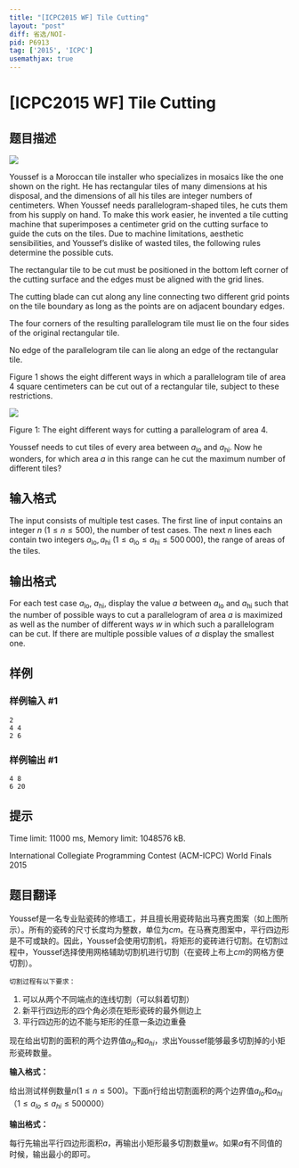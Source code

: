 ```yaml
---
title: "[ICPC2015 WF] Tile Cutting"
layout: "post"
diff: 省选/NOI-
pid: P6913
tag: ['2015', 'ICPC']
usemathjax: true
---
```


# [ICPC2015 WF] Tile Cutting
## 题目描述

![](https://cdn.luogu.com.cn/upload/image_hosting/f8fpcjx7.png) 

Youssef is a Moroccan tile installer who specializes in mosaics like the one shown on the right. He has rectangular tiles of many dimensions at his disposal, and the dimensions of all his tiles are integer numbers of centimeters. When Youssef needs parallelogram-shaped tiles, he cuts them from his supply on hand. To make this work easier, he invented a tile cutting machine that superimposes a centimeter grid on the cutting surface to guide the cuts on the tiles. Due to machine limitations, aesthetic sensibilities, and Youssef’s dislike of wasted tiles, the following rules determine the possible cuts. 

The rectangular tile to be cut must be positioned in the bottom left corner of the cutting surface and the edges must be aligned with the grid lines.

The cutting blade can cut along any line connecting two different grid points on the tile boundary as long as the points are on adjacent boundary edges.

The four corners of the resulting parallelogram tile must lie on the four sides of the original rectangular tile.

No edge of the parallelogram tile can lie along an edge of the rectangular tile.

Figure 1 shows the eight different ways in which a parallelogram tile of area $4$ square centimeters can be cut out of a rectangular tile, subject to these restrictions.

![](https://cdn.luogu.com.cn/upload/image_hosting/figekxdx.png)

   Figure 1: The eight different ways for cutting a parallelogram of area 4. 

Youssef needs to cut tiles of every area between $a_{\text {lo}}$ and $a_{\text {hi}}$. Now he wonders, for which area $a$ in this range can he cut the maximum number of different tiles?
## 输入格式

The input consists of multiple test cases. The first line of input contains an integer $n$ ($1 \le n \le 500$), the number of test cases. The next $n$ lines each contain two integers $a_{\text {lo}}, a_{\text {hi}}$ ($1 \le a_{\text {lo}} \le a_{\text {hi}} \le 500\, 000$), the range of areas of the tiles.
## 输出格式

For each test case $a_{\text {lo}}$, $a_{\text {hi}}$, display the value $a$ between $a_{\text {lo}}$ and $a_{\text {hi}}$ such that the number of possible ways to cut a parallelogram of area $a$ is maximized as well as the number of different ways $w$ in which such a parallelogram can be cut. If there are multiple possible values of $a$ display the smallest one.
## 样例

### 样例输入 #1
```
2
4 4
2 6

```
### 样例输出 #1
```
4 8
6 20

```
## 提示

Time limit: 11000 ms, Memory limit: 1048576 kB. 

 International Collegiate Programming Contest (ACM-ICPC) World Finals 2015
## 题目翻译

Youssef是一名专业贴瓷砖的修墙工，并且擅长用瓷砖贴出马赛克图案（如上图所示）。所有的瓷砖的尺寸长度均为整数，单位为$cm$。在马赛克图案中，平行四边形是不可或缺的。因此，Youssef会使用切割机，将矩形的瓷砖进行切割。在切割过程中，Youssef选择使用网格辅助切割机进行切割（在瓷砖上布上$cm$的网格方便切割）。

	切割过程有以下要求：
1.	可以从两个不同端点的连线切割（可以斜着切割）
2.	新平行四边形的四个角必须在矩形瓷砖的最外侧边上
3.	平行四边形的边不能与矩形的任意一条边边重叠

现在给出切割的面积的两个边界值$a_{lo}$和$a_{hi}$，求出Youssef能够最多切割掉的小矩形瓷砖数量。

**输入格式：**

给出测试样例数量$n$($1≤n≤500$)。下面$n$行给出切割面积的两个边界值$a_{lo}$和$a_{hi}$（$1≤a_{lo}≤a_{hi}≤500 000$）

**输出格式：**

每行先输出平行四边形面积$a$，再输出小矩形最多切割数量$w$。如果$a$有不同值的时候，输出最小的即可。
